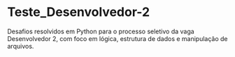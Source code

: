 # Teste_Desenvolvedor-2
Desafios resolvidos em Python para o processo seletivo da vaga Desenvolvedor 2, com foco em lógica, estrutura de dados e manipulação de arquivos.
